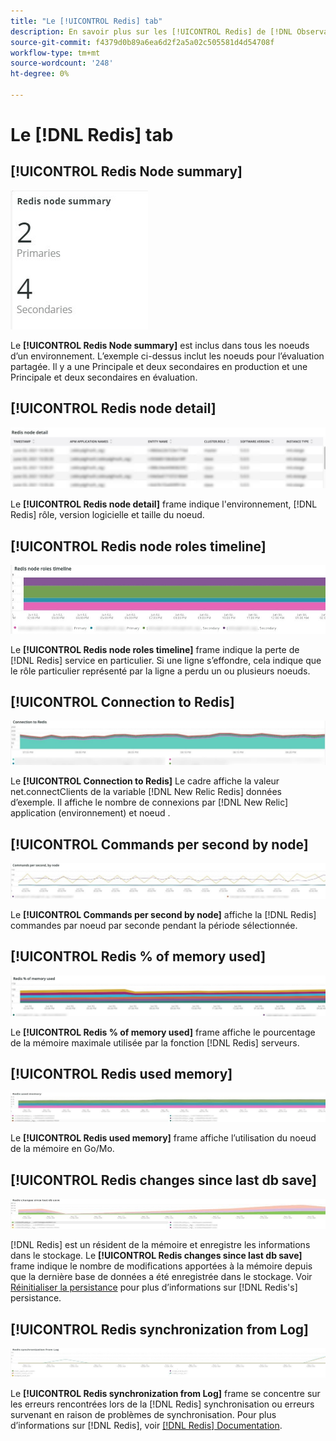 ```yaml
---
title: "Le [!UICONTROL Redis] tab"
description: En savoir plus sur les [!UICONTROL Redis] de [!DNL Observation for Adobe Commerce].
source-git-commit: f4379d0b89a6ea6d2f2a5a02c505581d4d54708f
workflow-type: tm+mt
source-wordcount: '248'
ht-degree: 0%

---
```


# Le [!DNL Redis] tab

## [!UICONTROL Redis Node summary]

![Résumé du noeud Redis](../../assets/tools/observation-for-adobe-commerce/redis-tab-1.jpg)

Le **[!UICONTROL Redis Node summary]** est inclus dans tous les noeuds d’un environnement. L’exemple ci-dessus inclut les noeuds pour l’évaluation partagée. Il y a une Principale et deux secondaires en production et une Principale et deux secondaires en évaluation.

## [!UICONTROL Redis node detail]

![Détails du noeud Redis](../../assets/tools/observation-for-adobe-commerce/redis-tab-2.jpg)

Le **[!UICONTROL Redis node detail]** frame indique l&#39;environnement, [!DNL Redis] rôle, version logicielle et taille du noeud.

## [!UICONTROL Redis node roles timeline]

![Redis la chronologie des rôles de noeud](../../assets/tools/observation-for-adobe-commerce/redis-tab-3.jpg)

Le **[!UICONTROL Redis node roles timeline]** frame indique la perte de [!DNL Redis] service en particulier. Si une ligne s’effondre, cela indique que le rôle particulier représenté par la ligne a perdu un ou plusieurs noeuds.

## [!UICONTROL Connection to Redis]

![Connexion à Redis](../../assets/tools/observation-for-adobe-commerce/redis-tab-4.jpg)

Le **[!UICONTROL Connection to Redis]** Le cadre affiche la valeur net.connectClients de la variable [!DNL New Relic Redis] données d’exemple. Il affiche le nombre de connexions par [!DNL New Relic] application (environnement) et noeud .

## [!UICONTROL Commands per second by node]

![Commandes par seconde par noeud](../../assets/tools/observation-for-adobe-commerce/redis-tab-5.jpg)

Le **[!UICONTROL Commands per second by node]** affiche la [!DNL Redis] commandes par noeud par seconde pendant la période sélectionnée.

## [!UICONTROL Redis % of memory used]

![Redis % de la mémoire utilisée](../../assets/tools/observation-for-adobe-commerce/redis-tab-6.jpg)

Le **[!UICONTROL Redis % of memory used]** frame affiche le pourcentage de la mémoire maximale utilisée par la fonction [!DNL Redis] serveurs.

## [!UICONTROL Redis used memory]

![Redis used memory](../../assets/tools/observation-for-adobe-commerce/redis-tab-7.jpg)

Le **[!UICONTROL Redis used memory]** frame affiche l’utilisation du noeud de la mémoire en Go/Mo.

## [!UICONTROL Redis changes since last db save]

![Redis les modifications depuis le dernier enregistrement de la base de données](../../assets/tools/observation-for-adobe-commerce/redis-tab-8.jpg)

[!DNL Redis] est un résident de la mémoire et enregistre les informations dans le stockage. Le **[!UICONTROL Redis changes since last db save]** frame indique le nombre de modifications apportées à la mémoire depuis que la dernière base de données a été enregistrée dans le stockage. Voir [Réinitialiser la persistance](https://redis.io/docs/manual/persistence/) pour plus d’informations sur [!DNL Redis's] persistance.

## [!UICONTROL Redis synchronization from Log]

![Redis la synchronisation à partir du journal](../../assets/tools/observation-for-adobe-commerce/redis-tab-9.jpg)

Le **[!UICONTROL Redis synchronization from Log]** frame se concentre sur les erreurs rencontrées lors de la [!DNL Redis] synchronisation ou erreurs survenant en raison de problèmes de synchronisation. Pour plus d’informations sur [!DNL Redis], voir [[!DNL Redis] Documentation](https://redis.io/docs/).
